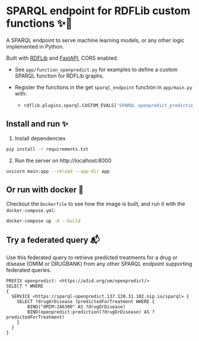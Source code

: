 # SPARQL endpoint for RDFLib custom functions ✨️🐍

A SPARQL endpoint to serve machine learning models, or any other logic implemented in Python.

Built with [RDFLib](https://github.com/RDFLib/rdflib) and [FastAPI](https://fastapi.tiangolo.com/), CORS enabled.

* See `app/function_openpredict.py` for examples to define a custom SPARQL function for RDFLib graphs.

* Register the functions in the get `sparql_endpoint` function in `app/main.py` with:

  * ```python
    rdflib.plugins.sparql.CUSTOM_EVALS['SPARQL_openpredict_prediction'] = SPARQL_openpredict_prediction
    ```

## Install and run ✨️

1. Install dependencies

```bash
pip install -r requirements.txt
```

2. Run the server on http://localhost:8000

```bash
uvicorn main:app --reload --app-dir app
```

## Or run with docker 🐳

Checkout the `Dockerfile` to see how the image is built, and run it with the `docker-compose.yml`:

```bash
docker-compose up -d --build
```

## Try a federated query 📬

Use this federated query to retrieve predicted treatments for a drug or disease (OMIM or DRUGBANK) from any other SPARQL endpoint supporting federated queries.

```SPARQL
PREFIX openpredict: <https://w3id.org/um/openpredict/>
SELECT * WHERE
{
  SERVICE <https://sparql-openpredict.137.120.31.102.nip.io/sparql> {
	SELECT ?drugOrDisease ?predictedForTreatment WHERE {
    	BIND("OMIM:246300" AS ?drugOrDisease)
    	BIND(openpredict:prediction(?drugOrDisease) AS ?predictedForTreatment)
	}
  }
}
```


